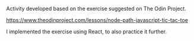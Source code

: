 Activity developed based on the exercise suggested on The Odin Project.

https://www.theodinproject.com/lessons/node-path-javascript-tic-tac-toe

I implemented the exercise using React, to also practice it further.
